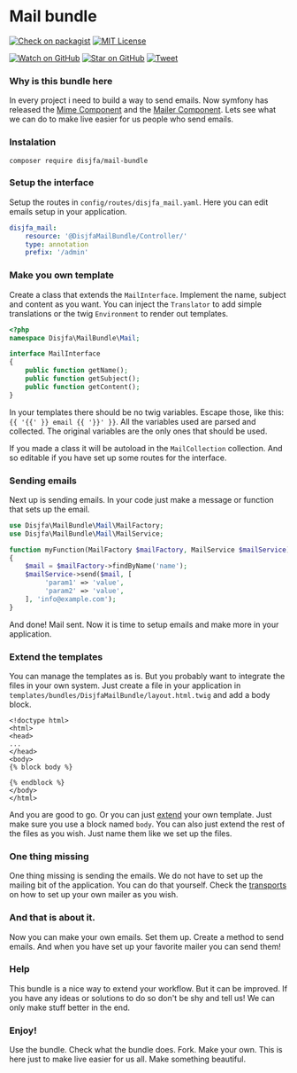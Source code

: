 # Mail bundle

[![Check on packagist][packagist-badge]][packagist]
[![MIT License][license-badge]][LICENSE]

[![Watch on GitHub][github-watch-badge]][github-watch]
[![Star on GitHub][github-star-badge]][github-star]
[![Tweet][twitter-badge]][twitter]

### Why is this bundle here

In every project i need to build a way to send emails. Now symfony has released the [Mime Component](https://symfony.com/doc/current/components/mime.html) and the [Mailer Component](https://symfony.com/doc/current/components/mailer.html). Lets see what we can do to make live easier for us people who send emails.

### Instalation

```
composer require disjfa/mail-bundle
```

### Setup the interface

Setup the routes in `config/routes/disjfa_mail.yaml`. Here you can edit emails setup in your application.

```yaml
disjfa_mail:
    resource: '@DisjfaMailBundle/Controller/'
    type: annotation
    prefix: '/admin'
```

### Make you own template

Create a class that extends the `MailInterface`. Implement the name, subject and content as you want. You can inject the `Translator` to add simple translations or the twig `Environment` to render out templates.

```php
<?php
namespace Disjfa\MailBundle\Mail;

interface MailInterface
{
    public function getName();
    public function getSubject();
    public function getContent();
}
```

In your templates there should be no twig variables. Escape those, like this: `{{ '{{' }} email {{ '}}' }}`. All the variables used are parsed and collected. The original variables are the only ones that should be used.

If you made a class it will be autoload in the `MailCollection` collection. And so editable if you have set up some routes for the interface.

### Sending emails

Next up is sending emails. In your code just make a message or function that sets up the email.

```php
use Disjfa\MailBundle\Mail\MailFactory;
use Disjfa\MailBundle\Mail\MailService;

function myFunction(MailFactory $mailFactory, MailService $mailService)
{
    $mail = $mailFactory->findByName('name');
    $mailService->send($mail, [
         'param1' => 'value',
         'param2' => 'value',
    ], 'info@example.com');
}
```

And done! Mail sent. Now it is time to setup emails and make more in your application.

### Extend the templates

You can manage the templates as is. But you probably want to integrate the files in your own system. Just create a file in your application in `templates/bundles/DisjfaMailBundle/layout.html.twig` and add a body block.

```twig
<!doctype html>
<html>
<head>
...
</head>
<body>
{% block body %}

{% endblock %}
</body>
</html>
```

And you are good to go. Or you can just [extend](https://twig.symfony.com/doc/2.x/tags/extends.html) your own template. Just make sure you use a block named `body`. You can also just extend the rest of the files as you wish. Just name them like we set up the files. 

### One thing missing

One thing missing is sending the emails. We do not have to set up the mailing bit of the application. You can do that yourself. Check the [transports](https://symfony.com/doc/current/components/mailer.html#transport) on how to set up your own mailer as you wish.

### And that is about it.

Now you can make your own emails. Set them up. Create a method to send emails. And when you have set up your favorite mailer you can send them!

### Help

This bundle is a nice way to extend your workflow. But it can be improved. If you have any ideas or solutions to do so don't be shy and tell us! We can only make stuff better in the end.

### Enjoy!

Use the bundle. Check what the bundle does. Fork. Make your own. This is here just to make live easier for us all. Make something beautiful.

[packagist-badge]: https://img.shields.io/packagist/v/disjfa/mail-bundle
[packagist]: https://packagist.org/packages/disjfa/mail-bundle
[license]: https://github.com/disjfa/mail-bundle/blob/master/LICENSE
[license-badge]: https://img.shields.io/github/license/disjfa/mail-bundle.svg
[github-watch-badge]: https://img.shields.io/github/watchers/disjfa/mail-bundle.svg?style=social
[github-watch]: https://github.com/disjfa/mail-bundle/watchers
[github-star-badge]: https://img.shields.io/github/stars/disjfa/mail-bundle.svg?style=social
[github-star]: https://github.com/disjfa/mail-bundle/stargazers
[twitter-badge]: https://img.shields.io/twitter/url/https/github.com/disjfa/mail-bundle.svg?style=social
[twitter]: https://twitter.com/intent/tweet?text=Check%20out%20mail-bundle!%20-%20Cool%mail%20templates%20for%20symfony%20template!%20Thanks%20@disjfa%20https://github.com/disjfa/mail-bundle%20%F0%9F%A4%97

